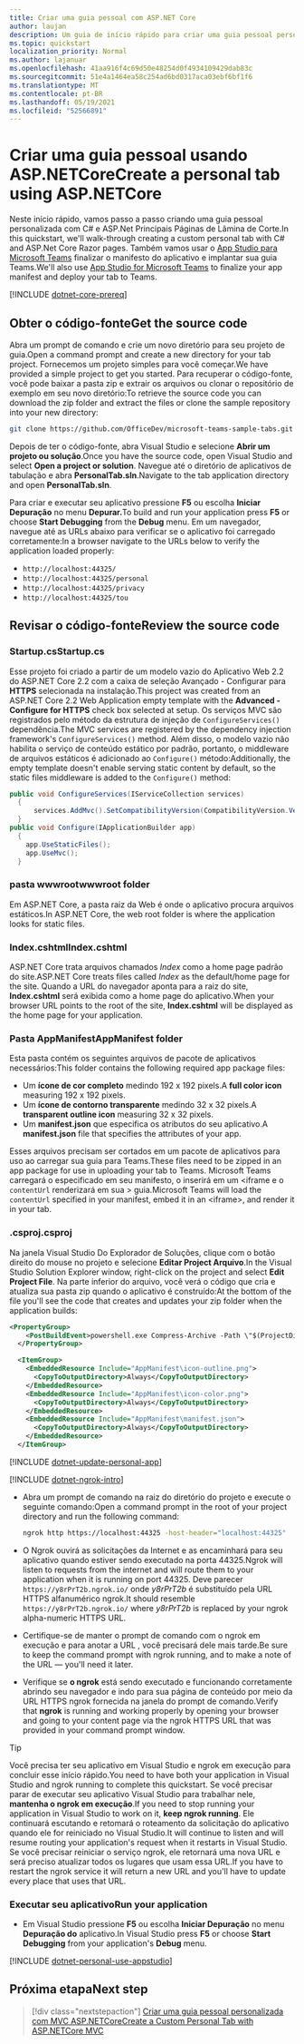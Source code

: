 ```yaml
---
title: Criar uma guia pessoal com ASP.NET Core
author: laujan
description: Um guia de início rápido para criar uma guia pessoal personalizada com ASP.NET Core.
ms.topic: quickstart
localization_priority: Normal
ms.author: lajanuar
ms.openlocfilehash: 41aa916f4c69d50e48254d0f4934109429dab83c
ms.sourcegitcommit: 51e4a1464ea58c254ad6bd0317aca03ebf6bf1f6
ms.translationtype: MT
ms.contentlocale: pt-BR
ms.lasthandoff: 05/19/2021
ms.locfileid: "52566891"
---
```

# <a name="create-a-personal-tab-using-aspnetcore"></a><span data-ttu-id="29640-103">Criar uma guia pessoal usando ASP.NETCore</span><span class="sxs-lookup"><span data-stu-id="29640-103">Create a personal tab using ASP.NETCore</span></span>

<span data-ttu-id="29640-104">Neste início rápido, vamos passo a passo criando uma guia pessoal personalizada com C# e ASP.Net Principais Páginas de Lâmina de Corte.</span><span class="sxs-lookup"><span data-stu-id="29640-104">In this quickstart, we'll walk-through creating a custom personal tab with C# and ASP.Net Core Razor pages.</span></span> <span data-ttu-id="29640-105">Também vamos usar o [App Studio para Microsoft Teams](~/concepts/build-and-test/app-studio-overview.md) finalizar o manifesto do aplicativo e implantar sua guia Teams.</span><span class="sxs-lookup"><span data-stu-id="29640-105">We'll also use [App Studio for Microsoft Teams](~/concepts/build-and-test/app-studio-overview.md) to finalize your app manifest and deploy your tab to Teams.</span></span>

[!INCLUDE [dotnet-core-prereq](~/includes/tabs/dotnet-core-prereq.md)]

## <a name="get-the-source-code"></a><span data-ttu-id="29640-106">Obter o código-fonte</span><span class="sxs-lookup"><span data-stu-id="29640-106">Get the source code</span></span>

<span data-ttu-id="29640-107">Abra um prompt de comando e crie um novo diretório para seu projeto de guia.</span><span class="sxs-lookup"><span data-stu-id="29640-107">Open a command prompt and create a new directory for your tab project.</span></span> <span data-ttu-id="29640-108">Fornecemos um projeto simples para você começar.</span><span class="sxs-lookup"><span data-stu-id="29640-108">We have provided a simple project to get you started.</span></span> <span data-ttu-id="29640-109">Para recuperar o código-fonte, você pode baixar a pasta zip e extrair os arquivos ou clonar o repositório de exemplo em seu novo diretório:</span><span class="sxs-lookup"><span data-stu-id="29640-109">To retrieve the source code you can download the zip folder and extract the files or clone the sample repository into your new directory:</span></span>

```bash
git clone https://github.com/OfficeDev/microsoft-teams-sample-tabs.git
```

<span data-ttu-id="29640-110">Depois de ter o código-fonte, abra Visual Studio e selecione **Abrir um projeto ou solução**.</span><span class="sxs-lookup"><span data-stu-id="29640-110">Once you have the source code, open Visual Studio and select **Open a project or solution**.</span></span> <span data-ttu-id="29640-111">Navegue até o diretório de aplicativos de tabulação e abra **PersonalTab.sln**.</span><span class="sxs-lookup"><span data-stu-id="29640-111">Navigate to the tab application directory and open **PersonalTab.sln**.</span></span>

<span data-ttu-id="29640-112">Para criar e executar seu aplicativo pressione **F5** ou escolha **Iniciar Depuração** no menu **Depurar.**</span><span class="sxs-lookup"><span data-stu-id="29640-112">To build and run your application press **F5** or choose **Start Debugging** from the **Debug** menu.</span></span> <span data-ttu-id="29640-113">Em um navegador, navegue até as URLs abaixo para verificar se o aplicativo foi carregado corretamente:</span><span class="sxs-lookup"><span data-stu-id="29640-113">In a browser navigate to the URLs below to verify the application loaded properly:</span></span>

- `http://localhost:44325/`
- `http://localhost:44325/personal`
- `http://localhost:44325/privacy`
- `http://localhost:44325/tou`

## <a name="review-the-source-code"></a><span data-ttu-id="29640-114">Revisar o código-fonte</span><span class="sxs-lookup"><span data-stu-id="29640-114">Review the source code</span></span>

### <a name="startupcs"></a><span data-ttu-id="29640-115">Startup.cs</span><span class="sxs-lookup"><span data-stu-id="29640-115">Startup.cs</span></span>

<span data-ttu-id="29640-116">Esse projeto foi criado a partir de um modelo vazio do Aplicativo Web 2.2 do ASP.NET Core 2.2 com a caixa de seleção Avançado - Configurar para **HTTPS** selecionada na instalação.</span><span class="sxs-lookup"><span data-stu-id="29640-116">This project was created from an ASP.NET Core 2.2 Web Application empty template with the **Advanced - Configure for HTTPS** check box selected at setup.</span></span> <span data-ttu-id="29640-117">Os serviços MVC são registrados pelo método da estrutura de injeção de `ConfigureServices()` dependência.</span><span class="sxs-lookup"><span data-stu-id="29640-117">The MVC services are registered by the dependency injection framework's `ConfigureServices()` method.</span></span> <span data-ttu-id="29640-118">Além disso, o modelo vazio não habilita o serviço de conteúdo estático por padrão, portanto, o middleware de arquivos estáticos é adicionado ao `Configure()` método:</span><span class="sxs-lookup"><span data-stu-id="29640-118">Additionally, the empty template doesn't enable serving static content by default, so the static files middleware is added to the `Configure()` method:</span></span>

```csharp
public void ConfigureServices(IServiceCollection services)
  {
      services.AddMvc().SetCompatibilityVersion(CompatibilityVersion.Version_2_2);
  }
public void Configure(IApplicationBuilder app)
  {
    app.UseStaticFiles();
    app.UseMvc();
  }
```

### <a name="wwwroot-folder"></a><span data-ttu-id="29640-119">pasta wwwroot</span><span class="sxs-lookup"><span data-stu-id="29640-119">wwwroot folder</span></span>

<span data-ttu-id="29640-120">Em ASP.NET Core, a pasta raiz da Web é onde o aplicativo procura arquivos estáticos.</span><span class="sxs-lookup"><span data-stu-id="29640-120">In ASP.NET Core, the web root folder is where the application looks for static files.</span></span>

### <a name="indexcshtml"></a><span data-ttu-id="29640-121">Index.cshtml</span><span class="sxs-lookup"><span data-stu-id="29640-121">Index.cshtml</span></span>

<span data-ttu-id="29640-122">ASP.NET Core trata arquivos chamados *Index* como a home page padrão do site.</span><span class="sxs-lookup"><span data-stu-id="29640-122">ASP.NET Core treats files called *Index* as the default/home page for the site.</span></span> <span data-ttu-id="29640-123">Quando a URL do navegador aponta para a raiz do site, **Index.cshtml** será exibida como a home page do aplicativo.</span><span class="sxs-lookup"><span data-stu-id="29640-123">When your browser URL points to the root of the site, **Index.cshtml** will be displayed as the home page for your application.</span></span>

### <a name="appmanifest-folder"></a><span data-ttu-id="29640-124">Pasta AppManifest</span><span class="sxs-lookup"><span data-stu-id="29640-124">AppManifest folder</span></span>

<span data-ttu-id="29640-125">Esta pasta contém os seguintes arquivos de pacote de aplicativos necessários:</span><span class="sxs-lookup"><span data-stu-id="29640-125">This folder contains the following required app package files:</span></span>

- <span data-ttu-id="29640-126">Um **ícone de cor completo** medindo 192 x 192 pixels.</span><span class="sxs-lookup"><span data-stu-id="29640-126">A **full color icon** measuring 192 x 192 pixels.</span></span>
- <span data-ttu-id="29640-127">Um **ícone de contorno transparente** medindo 32 x 32 pixels.</span><span class="sxs-lookup"><span data-stu-id="29640-127">A **transparent outline icon** measuring 32 x 32 pixels.</span></span>
- <span data-ttu-id="29640-128">Um **manifest.json** que especifica os atributos do seu aplicativo.</span><span class="sxs-lookup"><span data-stu-id="29640-128">A **manifest.json** file that specifies the attributes of your app.</span></span>

<span data-ttu-id="29640-129">Esses arquivos precisam ser cortados em um pacote de aplicativos para uso ao carregar sua guia para Teams.</span><span class="sxs-lookup"><span data-stu-id="29640-129">These files need to be zipped in an app package for use in uploading your tab to Teams.</span></span> <span data-ttu-id="29640-130">Microsoft Teams carregará o especificado em seu manifesto, o inserirá em um <iframe e o `contentUrl` renderizará em sua \> guia.</span><span class="sxs-lookup"><span data-stu-id="29640-130">Microsoft Teams will load the `contentUrl` specified in your manifest, embed it in an <iframe\>, and render it in your tab.</span></span>

### <a name="csproj"></a><span data-ttu-id="29640-131">.csproj</span><span class="sxs-lookup"><span data-stu-id="29640-131">.csproj</span></span>

<span data-ttu-id="29640-132">Na janela Visual Studio Do Explorador de Soluções, clique com o botão direito do mouse no projeto e selecione **Editar Project Arquivo**.</span><span class="sxs-lookup"><span data-stu-id="29640-132">In the Visual Studio Solution Explorer window, right-click on the project and select **Edit Project File**.</span></span> <span data-ttu-id="29640-133">Na parte inferior do arquivo, você verá o código que cria e atualiza sua pasta zip quando o aplicativo é construído:</span><span class="sxs-lookup"><span data-stu-id="29640-133">At the bottom of the file you'll see the code that creates and updates your zip folder when the application builds:</span></span>

```xml
<PropertyGroup>
    <PostBuildEvent>powershell.exe Compress-Archive -Path \"$(ProjectDir)AppManifest\*\" -DestinationPath \"$(TargetDir)tab.zip\" -Force</PostBuildEvent>
  </PropertyGroup>

  <ItemGroup>
    <EmbeddedResource Include="AppManifest\icon-outline.png">
      <CopyToOutputDirectory>Always</CopyToOutputDirectory>
    </EmbeddedResource>
    <EmbeddedResource Include="AppManifest\icon-color.png">
      <CopyToOutputDirectory>Always</CopyToOutputDirectory>
    </EmbeddedResource>
    <EmbeddedResource Include="AppManifest\manifest.json">
      <CopyToOutputDirectory>Always</CopyToOutputDirectory>
    </EmbeddedResource>
  </ItemGroup>
```

[!INCLUDE  [dotnet-update-personal-app](~/includes/tabs/dotnet-update-personal-app.md)]

[!INCLUDE [dotnet-ngrok-intro](~/includes/tabs/dotnet-ngrok-intro.md)]

- <span data-ttu-id="29640-134">Abra um prompt de comando na raiz do diretório do projeto e execute o seguinte comando:</span><span class="sxs-lookup"><span data-stu-id="29640-134">Open a command prompt in the root of your project directory and run the following command:</span></span>

    ```bash
    ngrok http https://localhost:44325 -host-header="localhost:44325"
    ```

- <span data-ttu-id="29640-135">O Ngrok ouvirá as solicitações da Internet e as encaminhará para seu aplicativo quando estiver sendo executado na porta 44325.</span><span class="sxs-lookup"><span data-stu-id="29640-135">Ngrok will listen to requests from the internet and will route them to your application when it is running on port 44325.</span></span>  <span data-ttu-id="29640-136">Deve parecer `https://y8rPrT2b.ngrok.io/` onde *y8rPrT2b* é substituído pela URL HTTPS alfanumérico ngrok.</span><span class="sxs-lookup"><span data-stu-id="29640-136">It should resemble `https://y8rPrT2b.ngrok.io/` where *y8rPrT2b* is replaced by your ngrok alpha-numeric HTTPS URL.</span></span>

- <span data-ttu-id="29640-137">Certifique-se de manter o prompt de comando com o ngrok em execução e para anotar a URL , você precisará dele mais tarde.</span><span class="sxs-lookup"><span data-stu-id="29640-137">Be sure to keep the command prompt with ngrok running, and to make a note of the URL — you'll need it later.</span></span>

- <span data-ttu-id="29640-138">Verifique se **o ngrok** está sendo executado e funcionando corretamente abrindo seu navegador e indo para sua página de conteúdo por meio da URL HTTPS ngrok fornecida na janela do prompt de comando.</span><span class="sxs-lookup"><span data-stu-id="29640-138">Verify that **ngrok** is running and working properly by opening your browser and going to your content page via the ngrok HTTPS URL that was provided in your command prompt window.</span></span>

>[!TIP]
><span data-ttu-id="29640-139">Você precisa ter seu aplicativo em Visual Studio e ngrok em execução para concluir esse início rápido.</span><span class="sxs-lookup"><span data-stu-id="29640-139">You need to have both your application in Visual Studio and ngrok running to complete this quickstart.</span></span> <span data-ttu-id="29640-140">Se você precisar parar de executar seu aplicativo Visual Studio para trabalhar nele, **mantenha o ngrok em execução**.</span><span class="sxs-lookup"><span data-stu-id="29640-140">If you need to stop running your application in Visual Studio to work on it, **keep ngrok running**.</span></span> <span data-ttu-id="29640-141">Ele continuará escutando e retomará o roteamento da solicitação do aplicativo quando ele for reiniciado no Visual Studio.</span><span class="sxs-lookup"><span data-stu-id="29640-141">It will continue to listen and will resume routing your application's request when it restarts in Visual Studio.</span></span> <span data-ttu-id="29640-142">Se você precisar reiniciar o serviço ngrok, ele retornará uma nova URL e será preciso atualizar todos os lugares que usam essa URL.</span><span class="sxs-lookup"><span data-stu-id="29640-142">If you have to restart the ngrok service it will return a new URL and you'll have to update every place that uses that URL.</span></span>

### <a name="run-your-application"></a><span data-ttu-id="29640-143">Executar seu aplicativo</span><span class="sxs-lookup"><span data-stu-id="29640-143">Run your application</span></span>

- <span data-ttu-id="29640-144">Em Visual Studio pressione **F5** ou escolha **Iniciar Depuração** no menu **Depuração do** aplicativo.</span><span class="sxs-lookup"><span data-stu-id="29640-144">In Visual Studio press **F5** or choose **Start Debugging** from your application's **Debug** menu.</span></span>

[!INCLUDE [dotnet-personal-use-appstudio](~/includes/tabs/dotnet-personal-use-appstudio.md)]

## <a name="next-step"></a><span data-ttu-id="29640-145">Próxima etapa</span><span class="sxs-lookup"><span data-stu-id="29640-145">Next step</span></span>

> [!div class="nextstepaction"]
> [<span data-ttu-id="29640-146">Criar uma guia pessoal personalizada com MVC ASP.NETCore</span><span class="sxs-lookup"><span data-stu-id="29640-146">Create a Custom Personal Tab with ASP.NETCore MVC</span></span>](~/tabs/quickstarts/create-personal-tab-dotnet-core-mvc.md)
